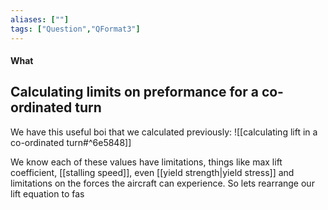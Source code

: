 ```yaml
---
aliases: [""]
tags: ["Question","QFormat3"]
---
```


#### What
## Calculating limits on preformance for a co-ordinated turn

We have this useful boi that we calculated previously:
![[calculating lift in a co-ordinated turn#^6e5848]]

We know each of these values have limitations, things like max lift coefficient, [[stalling speed]], even [[yield strength|yield stress]] and limitations on the forces the aircraft can experience. So lets rearrange our lift equation to fas
